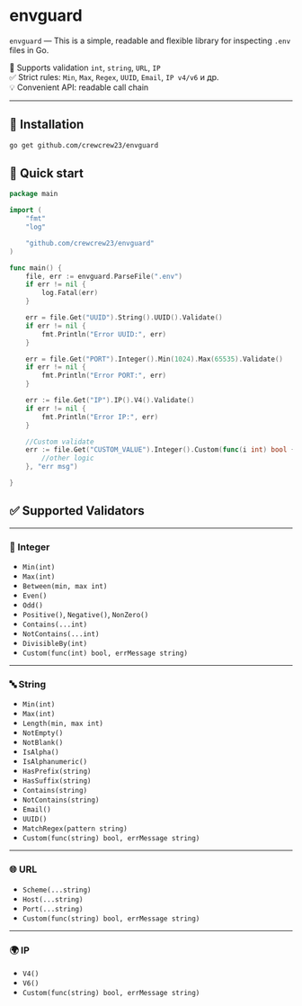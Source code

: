 # envguard

`envguard` — This is a simple, readable and flexible library for inspecting `.env` files in Go.

📌 Supports validation `int`, `string`, `URL`, `IP`  
✅ Strict rules: `Min`, `Max`, `Regex`, `UUID`, `Email`, `IP v4/v6` и др.  
💡 Convenient API: readable call chain

---

## 🔧 Installation

```bash
go get github.com/crewcrew23/envguard
```

## 🚀 Quick start

```go
package main

import (
    "fmt"
    "log"

    "github.com/crewcrew23/envguard"
)

func main() {
    file, err := envguard.ParseFile(".env")
    if err != nil {
        log.Fatal(err)
    }

    err = file.Get("UUID").String().UUID().Validate()
    if err != nil {
        fmt.Println("Error UUID:", err)
    }

    err = file.Get("PORT").Integer().Min(1024).Max(65535).Validate()
    if err != nil {
        fmt.Println("Error PORT:", err)
    }

    err := file.Get("IP").IP().V4().Validate()
    if err != nil {
        fmt.Println("Error IP:", err)
    }

    //Custom validate
    err := file.Get("CUSTOM_VALUE").Integer().Custom(func(i int) bool {
		//other logic
	}, "err msg")

}
```

## ✅ Supported Validators

---

### 🔢 Integer

- `Min(int)`
- `Max(int)`
- `Between(min, max int)`
- `Even()`
- `Odd()`
- `Positive()`, `Negative()`, `NonZero()`
- `Contains(...int)`
- `NotContains(...int)`
- `DivisibleBy(int)`
- `Custom(func(int) bool, errMessage string)`

---

### 🔤 String

- `Min(int)`
- `Max(int)`
- `Length(min, max int)`
- `NotEmpty()`
- `NotBlank()`
- `IsAlpha()`
- `IsAlphanumeric()`
- `HasPrefix(string)`
- `HasSuffix(string)`
- `Contains(string)`
- `NotContains(string)`
- `Email()`
- `UUID()`
- `MatchRegex(pattern string)`
- `Custom(func(string) bool, errMessage string)`

---

### 🌐 URL

- `Scheme(...string)`
- `Host(...string)`
- `Port(...string)`
- `Custom(func(string) bool, errMessage string)`

---

### 🌍 IP

- `V4()`
- `V6()`
- `Custom(func(string) bool, errMessage string)`